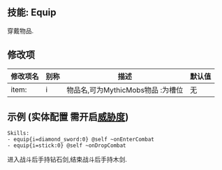 技能: Equip
--------------------------

穿戴物品.

修改项
----------

| 修改项名 | 别称    | 描述                                                                                                    | 默认值 |
|-----------|------------|----------------------------------------------------------------------------------------------------------------|---------------|
| item: | i | 物品名,可为MythicMobs物品 :为槽位 | 无 |

示例 (实体配置 需开启[威胁度](/实体/威胁度))
--------
    Skills:
    - equip{i=diamond_sword:0} @self ~onEnterCombat
    - equip{i=stick:0} @self ~onDropCombat

进入战斗后手持钻石剑,结束战斗后手持木剑.